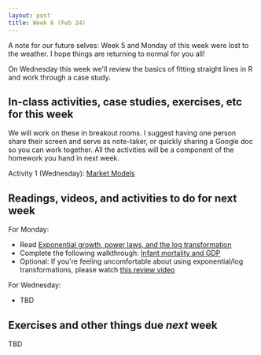 ```yaml
---
layout: post
title: Week 6 (Feb 24)
---
```


A note for our future selves: Week 5 and Monday of this week were lost to the weather. I hope things are returning to normal for you all!

On Wednesday this week we'll review the basics of fitting straight lines in R and work through a case study. 

##  In-class activities, case studies, exercises, etc for this week

We will work on these in breakout rooms. I suggest having one person share their screen and serve as note-taker, 
or quickly sharing a Google doc so you can work together. All the activities will be a component of the homework you hand in next week.

Activity 1 (Wednesday): [Market Models](../files/ex_capm)

## Readings, videos, and activities to do for next week

For Monday:

  - Read [Exponential growth, power laws, and the log transformation](../files/15_exponential_power_laws.pdf)
  - Complete the following walkthrough: [Infant mortality and GDP](https://github.com/jgscott/learnR/blob/master/infmort/infmort.md)
  - Optional: If you're feeling uncomfortable about using exponential/log transformations, please watch [this review video](https://www.youtube.com/watch?v=NhsvqIRWgE8)

For Wednesday:

  - TBD
  
## Exercises and other things due *next* week

TBD
